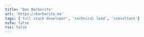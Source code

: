 ```yaml
---
title: 'Dan Barbarito'
url: 'https://barbarito.me'
tags: ['full stack developer', 'technical lead', 'consultant']
nsfw: false
rss: false
---
```

